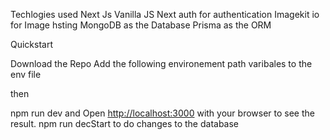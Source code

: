 Techlogies used
 Next Js
 Vanilla JS
 Next auth for authentication
 Imagekit io for Image hsting
 MongoDB as the Database
 Prisma as the ORM


Quickstart

Download the Repo
Add the following environement path varibales to the env file



then

npm run dev and Open [http://localhost:3000](http://localhost:3000) with your browser to see the result.
npm run decStart to do changes to the database

